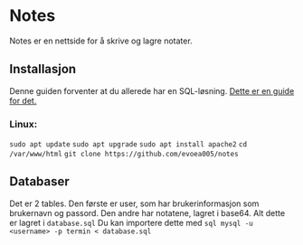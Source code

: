 # Notes
Notes er en nettside for å skrive og lagre notater.


## Installasjon
Denne guiden forventer at du allerede har en SQL-løsning. [Dette er en guide for det.](https://www.digitalocean.com/community/tutorials/how-to-install-mariadb-on-ubuntu-22-04)
### Linux:
`sudo apt update`
`sudo apt upgrade`
`sudo apt install apache2`
`cd /var/www/html`
`git clone https://github.com/evoea005/notes`

## Databaser
Det er 2 tables. Den første er user, som har brukerinformasjon som brukernavn og passord. Den andre har notatene, lagret i base64. Alt dette er lagret i `database.sql` Du kan importere dette med `sql mysql -u <username> -p termin < database.sql`
